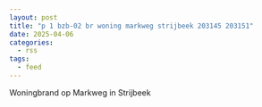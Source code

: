 ```yaml
---
layout: post
title: "p 1 bzb-02 br woning markweg strijbeek 203145 203151"
date: 2025-04-06
categories: 
  - rss
tags: 
  - feed
---
```


Woningbrand op Markweg in Strijbeek
